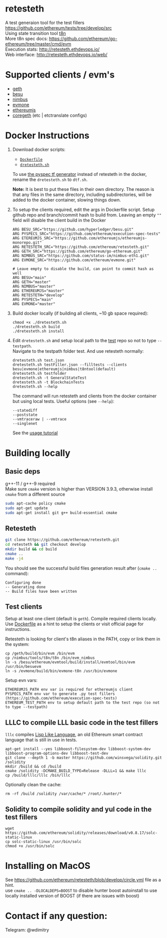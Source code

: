 # retesteth

A test generaion tool for the test fillers https://github.com/ethereum/tests/tree/develop/src  
Using state transition tool [t8n](https://ethereum-tests.readthedocs.io/en/latest/t8ntool-ref.html)  
More t8n spec docs: https://github.com/ethereum/go-ethereum/tree/master/cmd/evm  
Execution stats: http://retesteth.ethdevops.io/  
Web interface: http://retesteth.ethdevops.io/web/

# Supported clients / evm's
- [geth](https://github.com/ethereum/go-ethereum)   
- [besu](https://github.com/hyperledger/besu)   
- [nimbus](https://github.com/status-im/nimbus-eth1)  
- [evmone](https://github.com/ethereum/evmone.git)  
- [ethereumjs](https://github.com/ethereumjs/ethereumjs-monorepo.git)  
- [coregeth](https://github.com/etclabscore/core-geth) (etc | etctranslate configs)  

# Docker Instructions

1. Download docker scripts: 
   - [`Dockerfile`](https://raw.githubusercontent.com/ethereum/retesteth/develop/Dockerfile)
   - [`dretesteth.sh`](https://raw.githubusercontent.com/ethereum/retesteth/develop/dretesteth.sh)

   To use [the pyspec tf generator]() instead of retesteth in the docker, rename the `dretesteth.sh` to `dtf.sh`.
   
   **Note:** It is best to put these files in their own directory.
   The reason is that any files in the same directory, including subdirectories, will be added to the docker container, slowing things down.

1. To setup the clients required, edit the args in Dockerfile script.
   Setup github repo and branch/commit hash to build from. Leaving an empty `""` field will disable the client build in the Docker

   ```
   ARG BESU_SRC="https://github.com/hyperledger/besu.git"
   ARG PYSPECS_SRC="https://github.com/ethereum/execution-spec-tests"
   ARG ETEREUMJS_SRC="https://github.com/ethereumjs/ethereumjs-monorepo.git"
   ARG RETESTETH_SRC="https://github.com/ethereum/retesteth.git"
   ARG GETH_SRC="https://github.com/ethereum/go-ethereum.git"
   ARG NIMBUS_SRC="https://github.com/status-im/nimbus-eth1.git"
   ARG EVMONE_SRC="https://github.com/ethereum/evmone.git"

   # Leave empty to disable the build, can point to commit hash as well
   ARG BESU="main"
   ARG GETH="master"
   ARG NIMBUS="master"
   ARG ETHEREUMJS="master"
   ARG RETESTETH="develop"
   ARG PYSPECS="main"
   ARG EVMONE="master"
   ```

1. Build docker locally (if building all clients, ~10 gb space required):

   ```
   chmod +x ./dretesteth.sh
   ./dretesteth.sh build
   ./dretesteth.sh install
   ```

1. Edit `dretesteth.sh` and setup local path to the [test](https://github.com/ethereum/tests) repo so not to type `--testpath`.  
   Navigate to the testpath folder test. And use retesteth normally:

   ```
   dretesteth.sh test.json
   dretesteth.sh testFiller.json --filltests --clients besu|evmone|ethereumjs|nimbus|t8ntool(default)
   dretesteth.sh testfolder
   dretesteth.sh -t GeneralStateTest
   dretesteth.sh -t BlockchainTests
   dretesteth.sh --help
   ```

   The command will run retesteth and clients from the docker container but using local tests.
   Useful options (see `--help`):

   ```
   --statediff
   --poststate
   --vmtraceraw | --vmtrace
   --singlenet
   ```

   See the [usage tutorial](https://ethereum-tests.readthedocs.io/en/latest/retesteth-tutorial.html)

# Building locally

## Basic deps
g++-11 / g++-9 required  
Make sure `cmake` version is higher than VERSION 3.9.3, otherwise install `cmake` from a different source

```sh
sudo apt-cache policy cmake
sudo apt-get update
sudo apt-get install git g++ build-essential cmake
```

## Retesteth

```sh
git clone https://github.com/ethereum/retesteth.git
cd retesteth && git checkout develop
mkdir build && cd build
cmake ..
make -j4
```

You should see the successful build files generation result after (`cmake ..` command): 
```
Configuring done
-- Generating done
-- Build files have been written 
```


## Test clients

Setup at least one client (default is `geth`).
Compile required clients locally.
Use [Dockerfile](https://github.com/ethereum/retesteth/blob/develop/Dockerfile) as a hint to setup the clients or visit official page for instructions.

Retesteth is looking for client's t8n aliases in the PATH, copy or link them in the system:
```
cp /geth/build/bin/evm /bin/evm
cp /nimbus/tools/t8n/t8n /bin/evm_nimbus
ln -s /besu/ethereum/evmtool/build/install/evmtool/bin/evm /usr/bin/besuevm
ln -s /evmone/build/bin/evmone-t8n /usr/bin/evmone
```

Setup evn vars: 
```
ETHEREUMJS_PATH env var is required for ethereumjs client
PYSPECS_PATH env var to generate .py test fillers (https://github.com/ethereum/execution-spec-tests)
ETHEREUM_TEST_PATH env to setup default path to the test repo (so not to type --testpath)
```

## LLLC to compile LLL basic code in the test fillers

`lllc` compiles [Lisp Like Language](https://media.consensys.net/an-introduction-to-lll-for-ethereum-smart-contract-development-e26e38ea6c23), an old Ethereum smart contract language that is still in use in tests.

```
apt-get install --yes libboost-filesystem-dev libboost-system-dev libboost-program-options-dev libboost-test-dev
git clone --depth 1 -b master https://github.com/winsvega/solidity.git /solidity
mkdir /build && cd /build
cmake /solidity -DCMAKE_BUILD_TYPE=Release -DLLL=1 && make lllc
cp /build/lllc/lllc /bin/lllc
```

Optionally clean the cache:
```
rm -rf /build /solidity /var/cache/* /root/.hunter/*  
```

## Solidity to compile solidity and yul code in the test fillers
```
wget https://github.com/ethereum/solidity/releases/download/v0.8.17/solc-static-linux
cp solc-static-linux /usr/bin/solc
chmod +x /usr/bin/solc
```

# Installing on MacOS
See https://github.com/ethereum/retesteth/blob/develop/circle.yml file as a hint.  
use `cmake .. -DLOCALDEPS=BOOST` to disable hunter boost autoinstall to use locally installed version of BOOST (if there are issues with boost)

# Contact if any question:
Telegram: @wdimitry
